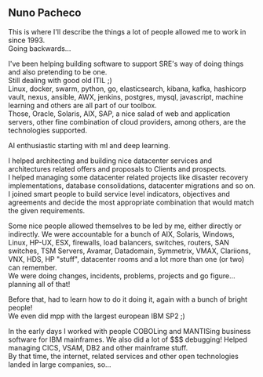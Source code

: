 ## Nuno Pacheco
This is where I'll describe the things a lot of people allowed me to work in since 1993.    
Going backwards...  

I've been helping building software to support SRE's way of doing things and also pretending to be one.  
Still dealing with good old ITIL ;)  
Linux, docker, swarm, python, go, elasticsearch, kibana, kafka, hashicorp vault, nexus, ansible, AWX, jenkins, postgres, mysql, javascript, machine learning and others are all part of our toolbox.  
Those, Oracle, Solaris, AIX, SAP, a nice salad of web and application servers, other fine combination of cloud providers, among others, are the technologies supported.  

AI enthusiastic starting with ml and deep learning.  
  
I helped architecting and building nice datacenter services and architectures related offers and proposals to Clients and prospects.  
I helped managing some datacenter related projects like disaster recovery implementations, database consolidations, datacenter migrations and so on.  
I joined smart people to build service level indicators, objectives and agreements and decide the most appropriate combination that would match the given requirements.  
  
Some nice people allowed themselves to be led by me, either directly or indirectly. We were accountable for a bunch of AIX, Solaris, Windows, Linux, HP-UX, ESX, firewalls, load balancers, switches, routers, SAN switches, TSM Servers, Avamar, Datadomain, Symmetrix, VMAX, Clariions, VNX, HDS, HP "stuff", datacenter rooms and a lot more than one (or two) can remember.  
We were doing changes, incidents, problems, projects and go figure... planning all of that!  

Before that, had to learn how to do it doing it, again with a bunch of bright people!  
We even did mpp with the largest european IBM SP2 ;)  

In the early days I worked with people COBOLing and MANTISing business software for IBM mainframes. We also did a lot of $$$ debugging!
Helped managing CICS, VSAM, DB2 and other mainframe stuff.  
By that time, the internet, related services and other open technologies landed in large companies, so...


